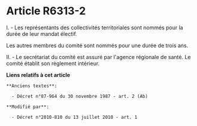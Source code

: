 # Article R6313-2

I. - Les représentants des collectivités territoriales sont nommés pour la durée de leur mandat électif.

Les autres membres du comité sont nommés pour une durée de trois ans.

II. - Le secrétariat du comité est assuré par l'agence régionale de santé. Le comité établit son règlement intérieur.

**Liens relatifs à cet article**

	**Anciens textes**:

	  - Décret n°87-964 du 30 novembre 1987 - art. 2 (Ab)

	**Modifié par**:

	  - Décret n°2010-810 du 13 juillet 2010 - art. 1

